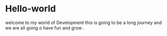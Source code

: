 # Hello-world
welcome to my world of Development  this is going to be a long journey and we are all going o have fun and grow .
